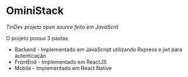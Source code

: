 # OminiStack
<i> TinDev projeto open source feito em JavaScrit </i>

O projeto possui 3 pastas
  - Backend - Implementado em JavaScript utilizando Rxpress e jwt para autenticação
  - FrontEnd - Implementado em ReactJS
  - Mobile - Implementado em React Native
